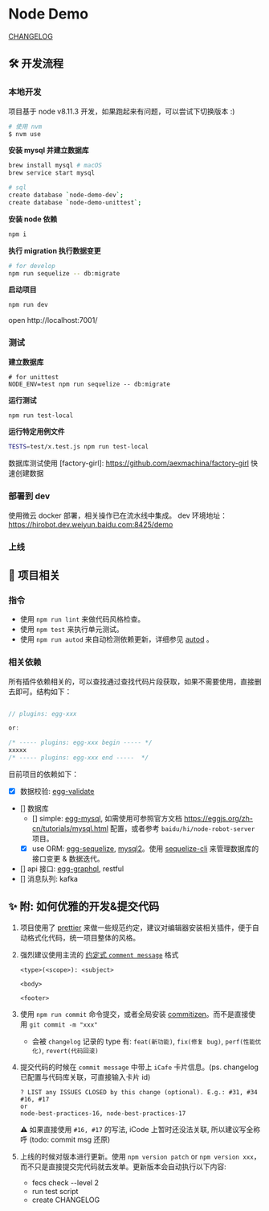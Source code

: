 # Node Demo

[CHANGELOG](./CHANGELOG.md)

## 🛠 开发流程

### 本地开发

项目基于 node v8.11.3 开发，如果跑起来有问题，可以尝试下切换版本 :)
```bash
# 使用 nvm
$ nvm use
```

**安装 mysql 并建立数据库**

```bash
brew install mysql # macOS
brew service start mysql

# sql
create database `node-demo-dev`;
create database `node-demo-unittest`;
```

**安装 node 依赖**

```bash
npm i
```

**执行 migration 执行数据变更**

```bash
# for develop
npm run sequelize -- db:migrate

```

**启动项目**

```bash
npm run dev
```
open http://localhost:7001/


### 测试

**建立数据库**

```
# for unittest
NODE_ENV=test npm run sequelize -- db:migrate
```

**运行测试**

```bash
npm run test-local
```

**运行特定用例文件**

```bash
TESTS=test/x.test.js npm run test-local
```

数据库测试使用 [factory-girl]: https://github.com/aexmachina/factory-girl 快速创建数据

### 部署到 dev

使用微云 docker 部署，相关操作已在流水线中集成。
dev 环境地址：https://hirobot.dev.weiyun.baidu.com:8425/demo

### 上线

## 📝 项目相关

### 指令

- 使用 `npm run lint` 来做代码风格检查。
- 使用 `npm test` 来执行单元测试。
- 使用 `npm run autod` 来自动检测依赖更新，详细参见 [autod](https://www.npmjs.com/package/autod) 。


### 相关依赖

所有插件依赖相关的，可以查找通过查找代码片段获取，如果不需要使用，直接删去即可。结构如下：

```javascript

// plugins: egg-xxx

or:

/* ----- plugins: egg-xxx begin ----- */
xxxxx
/* ----- plugins: egg-xxx end -----  */

```

目前项目的依赖如下：

- [x] 数据校验: [egg-validate](https://github.com/eggjs/egg-validate)
- [] 数据库
    - [] simple: [egg-mysql](https://github.com/eggjs/egg-mysql), 如需使用可参照官方文档 https://eggjs.org/zh-cn/tutorials/mysql.html 配置，或者参考 `baidu/hi/node-robot-server` 项目。
    - [x] use ORM: [egg-sequelize](https://github.com/eggjs/egg-sequelize), [mysql2](https://github.com/sidorares/node-mysql2)。使用 [sequelize-cli](https://github.com/sequelize/cli) 来管理数据库的接口变更 & 数据迭代。
- [] api 接口: [egg-graphql](https://github.com/eggjs/egg-graphql), restful
- [] 消息队列: kafka


## ✨ 附: 如何优雅的开发&提交代码

1. 项目使用了 [prettier](https://prettier.io/) 来做一些规范约定，建议对编辑器安装相关插件，便于自动格式化代码，统一项目整体的风格。

2. 强烈建议使用主流的 [约定式 `comment message`](https://conventionalcommits.org/lang/zh-Hans) 格式

    ```
    <type>(<scope>): <subject>

    <body>

    <footer>
    ```

3. 使用 `npm run commit` 命令提交，或者全局安装 [commitizen](https://github.com/commitizen/cz-cli)。而不是直接使用 `git commit -m "xxx"`
    - 会被 `changelog` 记录的 type 有: `feat(新功能)`, `fix(修复 bug)`, `perf(性能优化)`, `revert(代码回滚)`

4. 提交代码的时候在 `commit message` 中带上 `iCafe` 卡片信息。(ps. changelog 已配置与代码库关联，可直接输入卡片 id)

    ```
    ? LIST any ISSUES CLOSED by this change (optional). E.g.: #31, #34
    #16, #17
    or
    node-best-practices-16, node-best-practices-17
    ```

    ⚠️ 如果直接使用 `#16, #17` 的写法, iCode 上暂时还没法关联, 所以建议写全称呼 (todo: commit msg 还原)

5. 上线的时候对版本进行更新。使用 `npm version patch` or `npm version xxx`，而不只是直接提交完代码就去发单。更新版本会自动执行以下内容:
    - fecs check --level 2
    - run test script
    - create CHANGELOG
